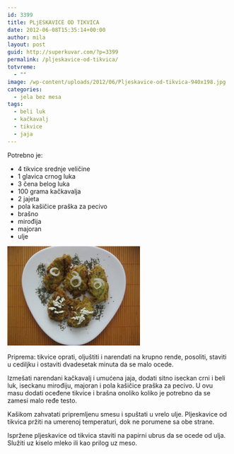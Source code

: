 ```yaml
---
id: 3399
title: PLjESKAVICE OD TIKVICA
date: 2012-06-08T15:35:14+00:00
author: mila
layout: post
guid: http://superkuvar.com/?p=3399
permalink: /pljeskavice-od-tikvica/
totvreme:
  - ""
image: /wp-content/uploads/2012/06/Pljeskavice-od-tikvica-940x198.jpg
categories:
  - jela bez mesa
tags:
  - beli luk
  - kačkavalj
  - tikvice
  - jaja
---
```

Potrebno je:

  * 4 tikvice srednje veličine
  * 1 glavica crnog luka
  * 3 čena belog luka
  * 100 grama kačkavalja
  * 2 jajeta
  * pola kašičice praška za pecivo
  * brašno
  * mirođija
  * majoran
  * ulje

<img class="alignnone size-medium wp-image-3400" title="Pljeskavice od tikvica" src="/wp-content/uploads/2012/06/Pljeskavice-od-tikvica-300x225.jpg" alt="" width="300" height="225" /> 

Priprema: tikvice oprati, oljuštiti i narendati na krupno rende, posoliti, staviti u cediljku i ostaviti dvadesetak minuta da se malo ocede.

Izmešati narendani kačkavalj i umućena jaja, dodati sitno iseckan crni i beli luk, iseckanu mirođiju, majoran i pola kašičice praška za pecivo. U ovu masu dodati oceđene tikvice i brašna onoliko koliko je potrebno da se zamesi malo ređe testo.

Kašikom zahvatati pripremljenu smesu i spuštati u vrelo ulje. Pljeskavice od tikvica pržiti na umerenoj temperaturi, dok ne porumene sa obe strane.

Ispržene pljeskavice od tikvica staviti na papirni ubrus da se ocede od ulja. Služiti uz kiselo mleko ili kao prilog uz meso.